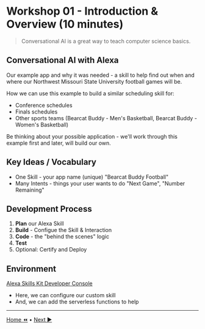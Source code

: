 # Workshop 01 - Introduction & Overview (10 minutes)

> Conversational AI is a great way to teach computer science basics. 

## Conversational AI with Alexa

Our example app and why it was needed - a skill to help find out when and where our Northwest Missouri State University football games will be. 

How we can use this example to build a similar scheduling skill for:

- Conference schedules
- Finals schedules
- Other sports teams (Bearcat Buddy - Men's Basketball, Bearcat Buddy - Women's Basketball)

Be thinking about your possible application - we'll work through this example first and later, will build our own. 

## Key Ideas / Vocabulary

- One Skill - your app name (unique) "Bearcat Buddy Football"
- Many Intents - things your user wants to do "Next Game", "Number Remaining"

## Development Process

1. **Plan** our Alexa Skill
2. **Build** - Configue the Skill & Interaction
3. **Code** - the "behind the scenes" logic 
4. **Test** 
5. Optional: Certify and Deploy

## Environment

[Alexa Skills Kit Developer Console](https://developer.amazon.com/alexa/console/ask)
- Here, we can configure our custom skill
- And, we can add the serverless functions to help

---

[ Home :rewind:](./README.md) • [Next :arrow_forward:](./workshop-02.md)
